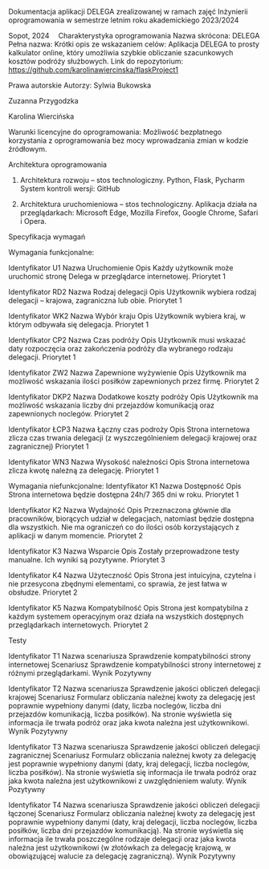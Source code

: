 Dokumentacja aplikacji DELEGA 
zrealizowanej w ramach zajęć 
Inżynierii oprogramowania 
w semestrze letnim roku akademickiego 
2023/2024



Sopot, 2024 
Charakterystyka oprogramowania
Nazwa skrócona: DELEGA
Pełna nazwa:
Krótki opis ze wskazaniem celów: Aplikacja DELEGA to prosty kalkulator online, który umożliwia szybkie obliczanie szacunkowych kosztów podróży służbowych.
Link do repozytorium: https://github.com/karolinawiercinska/flaskProject1

Prawa autorskie
Autorzy:
Sylwia Bukowska

Zuzanna Przygodzka

Karolina Wiercińska

Warunki licencyjne do oprogramowania:
Możliwość bezpłatnego korzystania z oprogramowania bez mocy
wprowadzania zmian w kodzie źródłowym.

Architektura oprogramowania
1.	Architektura rozwoju – stos technologiczny.
Python, Flask, Pycharm
System kontroli wersji: GitHub

2.	Architektura uruchomieniowa – stos technologiczny.
Aplikacja działa na przeglądarkach: Microsoft Edge, Mozilla Firefox, Google Chrome, Safari i Opera. 







Specyfikacja wymagań

Wymagania funkcjonalne:

Identyfikator	U1
Nazwa	Uruchomienie
Opis	Każdy użytkownik może uruchomić stronę Delega w przeglądarce internetowej.
Priorytet	1

Identyfikator	RD2
Nazwa	Rodzaj delegacji
Opis	Użytkownik wybiera rodzaj delegacji – krajowa, zagraniczna lub obie.
Priorytet	1

Identyfikator	WK2
Nazwa	Wybór kraju
Opis	Użytkownik wybiera kraj, w którym odbywała się delegacja.
Priorytet	1

Identyfikator	CP2
Nazwa	Czas podróży
Opis	Użytkownik musi wskazać daty rozpoczęcia oraz zakończenia podróży dla wybranego rodzaju delegacji.
Priorytet	1

Identyfikator	ZW2
Nazwa	Zapewnione wyżywienie
Opis	Użytkownik ma możliwość wskazania ilości posiłków zapewnionych przez firmę.
Priorytet	2

Identyfikator	DKP2
Nazwa	Dodatkowe koszty podróży
Opis	Użytkownik ma możliwość wskazania liczby dni przejazdów komunikacją oraz zapewnionych noclegów.
Priorytet	2


Identyfikator	ŁCP3
Nazwa	Łączny czas podroży
Opis	Strona internetowa zlicza czas trwania delegacji (z wyszczególnieniem delegacji krajowej oraz zagranicznej)
Priorytet	1

Identyfikator	WN3
Nazwa	Wysokość należności
Opis	Strona internetowa zlicza kwotę należną za delegację.
Priorytet	1


Wymagania niefunkcjonalne:
Identyfikator	K1
Nazwa	Dostępność
Opis	Strona internetowa będzie dostępna 24h/7 365 dni w roku.
Priorytet	1

Identyfikator	K2
Nazwa	Wydajność
Opis	Przeznaczona głównie dla pracowników, biorących udział w delegacjach, natomiast będzie dostępna dla wszystkich. Nie ma ograniczeń co do
ilości osób korzystających z aplikacji w danym momencie.
Priorytet	2

Identyfikator	K3
Nazwa	Wsparcie
Opis	Zostały przeprowadzone testy manualne. Ich wyniki są pozytywne. 
Priorytet	3

Identyfikator	K4
Nazwa	Użyteczność
Opis	Strona jest intuicyjna, czytelna i nie przesycona zbędnymi
elementami, co sprawia, że jest łatwa w obsłudze.
Priorytet	2

Identyfikator	K5
Nazwa	Kompatybilność
Opis	Strona jest kompatybilna z każdym systemem operacyjnym oraz działa na wszystkich dostępnych przeglądarkach internetowych.
Priorytet	2

Testy

Identyfikator	T1
Nazwa scenariusza	Sprawdzenie kompatybilności strony internetowej
Scenariusz	Sprawdzenie kompatybilności strony internetowej z różnymi przeglądarkami.
Wynik	Pozytywny

Identyfikator	T2
Nazwa scenariusza	Sprawdzenie jakości obliczeń delegacji krajowej
Scenariusz	Formularz obliczania należnej kwoty za delegację jest poprawnie wypełniony danymi (daty, liczba noclegów, liczba dni przejazdów komunikacją, liczba posiłków). Na stronie wyświetla się informacja ile trwała podróż oraz jaka kwota należna jest użytkownikowi.
Wynik	Pozytywny

Identyfikator	T3
Nazwa scenariusza	Sprawdzenie jakości obliczeń delegacji zagranicznej
Scenariusz	Formularz obliczania należnej kwoty za delegację jest poprawnie wypełniony danymi (daty, kraj delegacji,  liczba noclegów, liczba posiłków). Na stronie wyświetla się informacja ile trwała podróż oraz jaka kwota należna jest użytkownikowi z uwzględnieniem waluty.
Wynik	Pozytywny

Identyfikator	T4
Nazwa scenariusza	Sprawdzenie jakości obliczeń delegacji łączonej
Scenariusz	Formularz obliczania należnej kwoty za delegację jest poprawnie wypełniony danymi (daty, kraj delegacji, liczba noclegów, liczba posiłków, liczba dni przejazdów komunikacją). Na stronie wyświetla się informacja ile trwała poszczególne rodzaje delegacji oraz jaka kwota należna jest użytkownikowi (w złotówkach za delegację krajową, w obowiązującej walucie za delegację zagraniczną).
Wynik	Pozytywny

